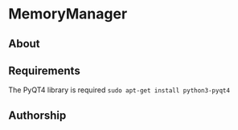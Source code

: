 # MemoryManager

## About

## Requirements
The PyQT4 library is required 
``` sudo apt-get install python3-pyqt4 ```
## Authorship